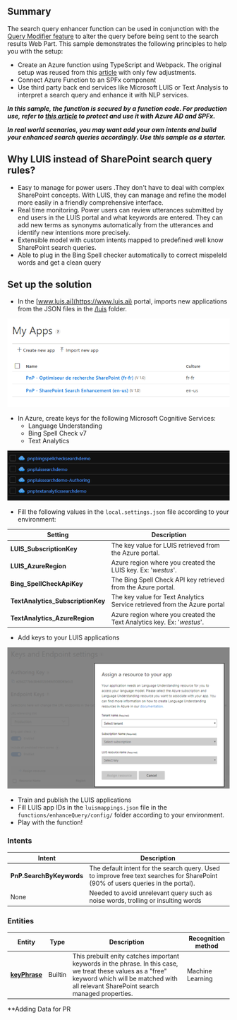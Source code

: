 ## Summary

The search query enhancer function can be used in conjunction with the [Query Modifier feature](../../search-extensibility-library/getting-started#create-a-custom-query-modifier) to alter the query before being sent to the search results Web Part. This sample demonstrates the following principles to help you with the setup:

- Create an Azure function using TypeScript and Webpack. The original setup was reused from this [article](https://medium.com/burak-tasci/backend-development-on-azure-functions-with-typescript-56113b6be4b9) with only few adjustments.
- Connect Azure Function to an SPFx component
- Use third party back end services like Microsoft LUIS or Text Analysis to interpret a search query and enhance it with NLP services.

***In this sample, the function is secured by a function code. For production use, refer to [this article](https://docs.microsoft.com/en-us/sharepoint/dev/spfx/use-aadhttpclient-enterpriseapi) to protect and use it with Azure AD and SPFx.***

***In real world scenarios, you may want add your own intents and build your enhanced search queries accordingly. Use this sample as a starter.***

## Why LUIS instead of SharePoint search query rules?

- Easy to manage for power users .They don't have to deal with complex SharePoint concepts. With LUIS, they can manage and refine the model more easily in a friendly comprehensive interface.
- Real time monitoring. Power users can review utterances submitted by end users in the LUIS portal and what keywords are entered. They can add new terms as synonyms automatically from the utterances and identify new intentions more precisely.
- Extensible model with custom intents mapped to predefined well know SharePoint search queries.
- Able to plug in the Bing Spell checker automatically to correct mispeleld words and get a clean query

## Set up the solution

- In the [www.luis.ai](https://www.luis.ai) portal, imports new applications from the JSON files in the [/luis](../../search-query-enhancer/luis) folder.

![LUIS Apps](../images/luis_apps.png)

- In Azure, create keys for the following Microsoft Cognitive Services:
    - Language Understanding
    - Bing Spell Check v7
    - Text Analytics

![Azure Keys](../images/azure_keys.png)

- Fill the following values in the `local.settings.json` file according to your environment:

| Setting | Description
| ------- | ---------
**LUIS_SubscriptionKey** | The key value for LUIS retrieved from the Azure portal.
**LUIS_AzureRegion** | Azure region where you created the LUIS key. Ex: '_westus_'.
**Bing_SpellCheckApiKey** | The Bing Spell Check API key retrieved from the Azure portal.
**TextAnalytics_SubscriptionKey** | The key value for Text Analytics Service retrieved from the Azure portal 
**TextAnalytics_AzureRegion** | Azure region where you created the Text Analytics key. Ex: '_westus_'.

- Add keys to your LUIS applications

![LUIS Keys](../images/luis_key_manage.png)

- Train and publish the LUIS applications
- Fill LUIS app IDs in the `luismappings.json` file in the `functions/enhanceQuery/config/` folder according to your environment.
- Play with the function!

### Intents

| Intent | Description
| ------ | -----------
| **PnP.SearchByKeywords** | The default intent for the search query. Used to improve free text searches for SharePoint (90% of users queries in the portal).
| None | Needed to avoid unrelevant query such as noise words, trolling or insulting words

### Entities

| Entity | Type | Description | Recognition method |
| ------ | ---- | ----------- | ------------ |
| **[keyPhrase](https://docs.microsoft.com/en-us/azure/cognitive-services/luis/luis-quickstart-intent-and-key-phrase)** | Builtin | This prebuilt enity catches important keywords in the phrase. In this case, we treat these values as a "free" keyword which will be matched with all relevant SharePoint search managed properties. | Machine Learning

**Adding Data for PR
